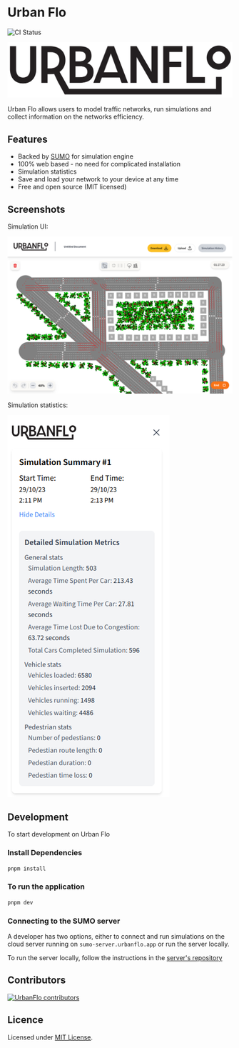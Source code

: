 # Urban Flo

![CI Status](https://img.shields.io/github/actions/workflow/status/igloo-4002/urbanflo-vite/ci.yml?style=flat-square)

![UrbanFlo Logo](docs/images/urbanflo-logo.png)

Urban Flo allows users to model traffic networks, run simulations and
collect information on the networks efficiency.

## Features

- Backed by [SUMO](https://sumo.dlr.de) for simulation engine
- 100% web based - no need for complicated installation
- Simulation statistics
- Save and load your network to your device at any time
- Free and open source (MIT licensed)

## Screenshots

Simulation UI:

![Simulation UI](docs/images/simulation.png)

Simulation statistics:

![Simulation statistics](docs/images/statistics.png)

## Development

To start development on Urban Flo

### Install Dependencies

```bash
pnpm install
```

### To run the application

```bash
pnpm dev
```

### Connecting to the SUMO server

A developer has two options, either to connect and run simulations on the cloud server running on `sumo-server.urbanflo.app` or run the server locally.

To run the server locally, follow the instructions in the [server's repository](https://github.com/igloo-4002/urbanflo-sumo-server)

## Contributors

<a href = "https://github.com/igloo-4002/urbanflo-vite/graphs/contributors">
  <img alt="UrbanFlo contributors" src = "https://contrib.rocks/image?repo=igloo-4002/urbanflo-vite"/>
</a>

## Licence

Licensed under [MIT License](LICENSE.txt).